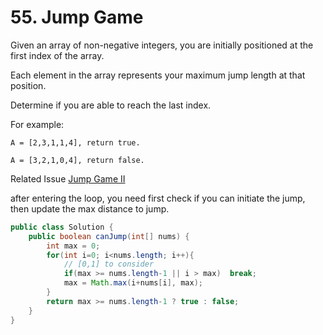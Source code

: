 # 55. Jump Game

Given an array of non-negative integers, you are initially positioned at the first index of the array.

Each element in the array represents your maximum jump length at that position.

Determine if you are able to reach the last index.

For example:
```
A = [2,3,1,1,4], return true.

A = [3,2,1,0,4], return false.
```
Related Issue [Jump Game II](45.md)

after entering the loop, you need first check if you can initiate the jump, then update the max distance to jump. 
```java
public class Solution {
    public boolean canJump(int[] nums) {
        int max = 0;
        for(int i=0; i<nums.length; i++){
            // [0,1] to consider 
            if(max >= nums.length-1 || i > max)  break;
            max = Math.max(i+nums[i], max);
        }
        return max >= nums.length-1 ? true : false;
    }
}
```
